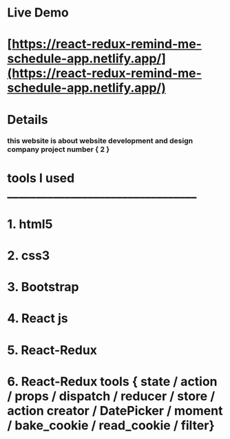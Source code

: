 # Live Demo

# [https://react-redux-remind-me-schedule-app.netlify.app/](https://react-redux-remind-me-schedule-app.netlify.app/)


# __Details__

### this website is about website development and design company project number { 2 }



# tools I used  _________________________________

# 1. html5
# 2. css3
# 3. Bootstrap
# 4. React js
# 5. React-Redux
# 6. React-Redux tools { state / action / props / dispatch / reducer / store / action creator / DatePicker / moment / bake_cookie / read_cookie / filter}  


     
  




